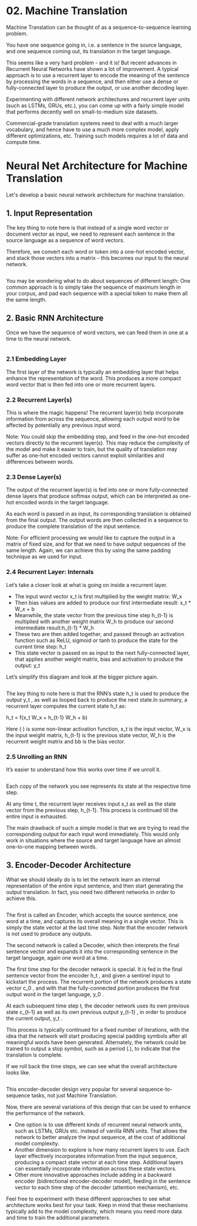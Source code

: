 # 02. Machine Translation

Machine Translation can be thought of as a sequence-to-sequence learning problem.

[](https://github.com/davidkorea/NLP_201811/blob/master/Neural_Machine_Translation_seq2seq/README/nlp-m1-l4-machine-translation.002.png)

You have one sequence going in, i.e. a sentence in the source language,
and one sequence coming out, its translation in the target language.

This seems like a very hard problem - and it is! But recent advances in Recurrent Neural Networks have shown a lot of improvement. A typical approach is to use a recurrent layer to encode the meaning of the sentence by processing the words in a sequence, and then either use a dense or fully-connected layer to produce the output, or use another decoding layer.

Experimenting with different network architectures and recurrent layer units (such as LSTMs, GRUs, etc.), you can come up with a fairly simple model that performs decently well on small-to-medium size datasets.

Commercial-grade translation systems need to deal with a much larger vocabulary, and hence have to use a much more complex model, apply different optimizations, etc. Training such models requires a lot of data and compute time.

# Neural Net Architecture for Machine Translation

Let's develop a basic neural network architecture for machine translation.

## 1. Input Representation

The key thing to note here is that instead of a single word vector or document vector as input, we need to represent each sentence in the source language as a sequence of word vectors.

Therefore, we convert each word or token into a one-hot encoded vector, and stack those vectors into a matrix - this becomes our input to the neural network.

![]()

You may be wondering what to do about sequences of different length: One common approach is to simply take the sequence of maximum length in your corpus, and pad each sequence with a special token to make them all the same length.

## 2. Basic RNN Architecture

Once we have the sequence of word vectors, we can feed them in one at a time to the neural network.

![]()

### 2.1 Embedding Layer
The first layer of the network is typically an embedding layer that helps enhance the representation of the word. This produces a more compact word vector that is then fed into one or more recurrent layers.

### 2.2 Recurrent Layer(s)
This is where the magic happens! The recurrent layer(s) help incorporate information from across the sequence, allowing each output word to be affected by potentially any previous input word.

Note: You could skip the embedding step, and feed in the one-hot encoded vectors directly to the recurrent layer(s). This may reduce the complexity of the model and make it easier to train, but the quality of translation may suffer as one-hot encoded vectors cannot exploit similarities and differences between words.

### 2.3 Dense Layer(s)
The output of the recurrent layer(s) is fed into one or more fully-connected dense layers that produce softmax output, which can be interpreted as one-hot encoded words in the target language.

As each word is passed in as input, its corresponding translation is obtained from the final output. The output words are then collected in a sequence to produce the complete translation of the input sentence.

Note: For efficient processing we would like to capture the output in a matrix of fixed size, and for that we need to have output sequences of the same length. Again, we can achieve this by using the same padding technique as we used for input.

### 2.4 Recurrent Layer: Internals
Let’s take a closer look at what is going on inside a recurrent layer.

- The input word vector x_t is first multiplied by the weight matrix: W_x
- Then bias values are added to produce our first intermediate result: x_t * W_x + b
- Meanwhile, the state vector from the previous time step h_{t-1} is multiplied with another weight matrix W_h to produce our second intermediate result:h_{t-1} * W_h
- These two are then added together, and passed through an activation function such as ReLU, sigmoid or tanh to produce the state for the current time step: h_t
- This state vector is passed on as input to the next fully-connected layer, that applies another weight matrix, bias and activation to produce the output: y_t

Let’s simplify this diagram and look at the bigger picture again.

![]()

The key thing to note here is that the RNN’s state h_t  is used to produce the output y_t , as well as looped back to produce the next state.In summary, a recurrent layer computes the current state h_t  as:

h_t = f(x_t W_x + h_{t-1} W_h + b)

Here (⋅) is some non-linear activation function, x_t  is the input vector, W_x  is the input weight matrix, h_{t-1}  is the previous state vector, W_h  is the recurrent weight matrix and bb is the bias vector.

### 2.5 Unrolling an RNN
It’s easier to understand how this works over time if we unroll it.

![]()

Each copy of the network you see represents its state at the respective time step.

At any time t, the recurrent layer receives input x_t as well as the state vector from the previous step, h_{t-1}. This process is continued till the entire input is exhausted.

The main drawback of such a simple model is that we are trying to read the corresponding output for each input word immediately. This would only work in situations where the source and target language have an almost one-to-one mapping between words.

## 3. Encoder-Decoder Architecture

What we should ideally do is to let the network learn an internal representation of the entire input sentence, and then start generating the output translation. In fact, you need two different networks in order to achieve this.

![]()

The first is called an Encoder, which accepts the source sentence, one word at a time, and captures its overall meaning in a single vector. This is simply the state vector at the last time step. Note that the encoder network is not used to produce any outputs.

The second network is called a Decoder, which then interprets the final sentence vector and expands it into the corresponding sentence in the target language, again one word at a time.

The first time step for the decoder network is special. It is fed in the final sentence vector from the encoder h_t , and given a sentinel input to kickstart the process. The recurrent portion of the network produces a state vector c_0 , and with that the fully-connected portion produces the first output word in the target language, y_0 .

At each subsequent time step t, the decoder network uses its own previous state c_{t-1}  as well as its own previous output y_{t-1} , in order to produce the current output, y_t .

This process is typically continued for a fixed number of iterations, with the idea that the network will start producing special padding symbols after all meaningful words have been generated. Alternately, the network could be trained to output a stop symbol, such as a period (.), to indicate that the translation is complete.

If we roll back the time steps, we can see what the overall architecture looks like.

![]()


This encoder-decoder design very popular for several sequence-to-sequence tasks, not just Machine Translation.

Now, there are several variations of this design that can be used to enhance the performance of the network.

- One option is to use different kinds of recurrent neural network units, such as LSTMs, GRUs etc. instead of vanilla RNN units. That allows the network to better analyze the input sequence, at the cost of additional model complexity.
- Another dimension to explore is how many recurrent layers to use. Each layer effectively incorporates information from the input sequence, producing a compact state vector at each time step. Additional layers can essentially incorporate information across these state vectors.
- Other more innovative approaches include adding in a backward encoder (bidirectional encoder-decoder model), feeding in the sentence vector to each time step of the decoder (attention mechanism), etc.

Feel free to experiment with these different approaches to see what architecture works best for your task. Keep in mind that these mechanisms typically add to the model complexity, which means you need more data and time to train the additional parameters.









